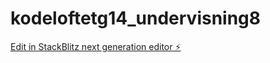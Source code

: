 # kodeloftetg14_undervisning8

[Edit in StackBlitz next generation editor ⚡️](https://stackblitz.com/~/github.com/JulieKodehode/kodeloftetg14_undervisning8)